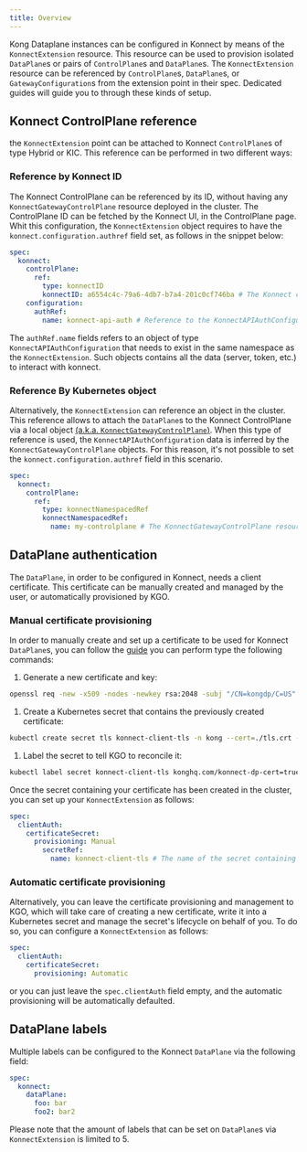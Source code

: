 ```yaml
---
title: Overview
---
```


Kong Dataplane instances can be configured in Konnect by means of the `KonnectExtension` resource. This resource can be used to provision isolated `DataPlane`s or pairs of `ControlPlane`s  and `DataPlane`s. The `KonnectExtension` resource can be referenced by `ControlPlane`s, `DataPlane`s, or `GatewayConfiguration`s from the extension point in their spec. Dedicated guides will guide you to through these kinds of setup.

## Konnect ControlPlane reference

the `KonnectExtension` point can be attached to Konnect `ControlPlane`s of type Hybrid or KIC. This reference can be performed in two different ways:

### Reference by Konnect ID

The Konnect ControlPlane can be referenced by its ID, without having any `KonnectGatewayControlPlane` resource deployed in the cluster. The ControlPlane ID can be fetched by the Konnect UI, in the ControlPlane page. Whit this configuration, the `KonnectExtension` object requires to have the `konnect.configuration.authref` field set, as follows in the snippet below:

```yaml
spec:
  konnect:
    controlPlane:
      ref:
        type: konnectID
        konnectID: a6554c4c-79a6-4db7-b7a4-201c0cf746ba # The Konnect controlPlane ID
    configuration:
      authRef:
        name: konnect-api-auth # Reference to the KonnectAPIAuthConfiguration object
```

The `authRef.name` fields refers to an object of type `KonnectAPIAuthConfiguration` that needs to exist in the same namespace as the `KonnectExtension`. Such objects contains all the data (server, token, etc.) to interact with konnect.

### Reference By Kubernetes object

Alternatively, the `KonnectExtension` can reference an object in the cluster. This reference allows to attach the `DataPlane`s to the Konnect ControlPlane via a local object [(a.k.a. `KonnectGatewayControlPlane`)](/gateway-operator/{{page.release}}/guides/konnect-entities/gatewaycontrolplane). When this type of reference is used, the `KonnectAPIAuthConfiguration` data is inferred by the `KonnectGatewayControlPlane` objects. For this reason, it's not possible to set the `konnect.configuration.authref` field in this scenario.

```yaml
spec:
  konnect:
    controlPlane:
      ref:
        type: konnectNamespacedRef
        konnectNamespacedRef:
          name: my-controlplane # The KonnectGatewayControlPlane resource name
```

## DataPlane authentication

The `DataPlane`, in order to be configured in Konnect, needs a client certificate. This certificate can be manually created and managed by the user, or automatically provisioned by KGO.

### Manual certificate provisioning

In order to manually create and set up a certificate to be used for Konnect `DataPlane`s, you can follow the [guide]() you can perform type the following commands:

1. Generate a new certificate and key:

```sh
openssl req -new -x509 -nodes -newkey rsa:2048 -subj "/CN=kongdp/C=US" -keyout ./tls.key -out ./tls.crt
```

1. Create a Kubernetes secret that contains the previously created certificate:

```sh
kubectl create secret tls konnect-client-tls -n kong --cert=./tls.crt --key=./tls.key
```

1. Label the secret to tell KGO to reconcile it:

```sh
kubectl label secret konnect-client-tls konghq.com/konnect-dp-cert=true
```

Once the secret containing your certificate has been created in the cluster, you can set up your `KonnectExtension` as follows:

```yaml
spec:
  clientAuth:
    certificateSecret:
      provisioning: Manual
        secretRef:
          name: konnect-client-tls # The name of the secret containing your certificate 
```

### Automatic certificate provisioning

Alternatively, you can leave the certificate provisioning and management to KGO, which will take care of creating a new certificate, write it into a Kubernetes secret and manage the secret's lifecycle on behalf of you. To do so, you can configure a `KonnectExtension` as follows:

```yaml
spec:
  clientAuth:
    certificateSecret:
      provisioning: Automatic
```

or you can just leave the `spec.clientAuth` field empty, and the automatic provisioning will be automatically defaulted.

## DataPlane labels

Multiple labels can be configured to the Konnect `DataPlane` via the following field:

```yaml
spec:
  konnect:
    dataPlane:
      foo: bar
      foo2: bar2
```

Please note that the amount of labels that can be set on `DataPlane`s via `KonnectExtension` is limited to 5.
